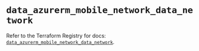 # `data_azurerm_mobile_network_data_network`

Refer to the Terraform Registry for docs: [`data_azurerm_mobile_network_data_network`](https://registry.terraform.io/providers/hashicorp/azurerm/4.39.0/docs/data-sources/mobile_network_data_network).
